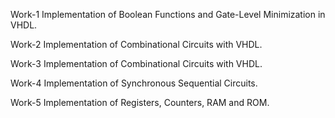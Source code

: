 Work-1
Implementation of Boolean Functions and Gate-Level Minimization in VHDL.

Work-2
Implementation of Combinational Circuits with VHDL.

Work-3
Implementation of Combinational Circuits with VHDL.

Work-4
Implementation of Synchronous Sequential Circuits.

Work-5
Implementation of Registers, Counters, RAM and ROM.
